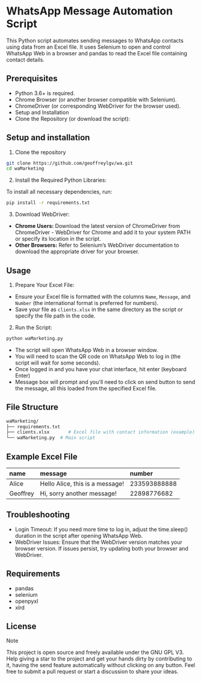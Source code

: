 # WhatsApp Message Automation Script

This Python script automates sending messages to WhatsApp contacts using data from an Excel file. It uses Selenium to open and control WhatsApp Web in a browser and pandas to read the Excel file containing contact details.

## Prerequisites
* Python 3.6+ is required.
* Chrome Browser (or another browser compatible with Selenium).
* ChromeDriver (or corresponding WebDriver for the browser used).
* Setup and Installation
* Clone the Repository (or download the script):

## Setup and installation
1. Clone the repository

```bash
git clone https://github.com/geoffreylgv/wa.git
cd waMarketing
```

2. Install the Required Python Libraries:

To install all necessary dependencies, run:

```bash
pip install -r requirements.txt
```

3. Download WebDriver:

* **Chrome Users:** Download the latest version of ChromeDriver from ChromeDriver - WebDriver for Chrome and add it to your system PATH or specify its location in the script.
* **Other Browsers:** Refer to Selenium’s WebDriver documentation to download the appropriate driver for your browser.

## Usage
1. Prepare Your Excel File:

* Ensure your Excel file is formatted with the columns ```Name```, ```Message```, and ```Number``` (the international format is preferred for numbers).
* Save your file as ```clients.xlsx``` in the same directory as the script or specify the file path in the code.

2. Run the Script:

```bash
python waMarketing.py
```
* The script will open WhatsApp Web in a browser window.
* You will need to scan the QR code on WhatsApp Web to log in (the script will wait for some seconds).
* Once logged in and you have your chat interface, hit enter (keyboard Enter)
* Message box will prompt and you'll need to click on send button to send the message, all this loaded from the specified Excel file.

## File Structure

```bash
waMarketing/
├── requirements.txt
├── clients.xlsx       # Excel file with contact information (example)
└── waMarketing.py  # Main script
```

## Example Excel File
|name	|message	|number|
|:-------|:-------|:-------|
|Alice	|Hello Alice, this is a message!	|233593888888|
|Geoffrey	|Hi, sorry another message!	|22898776682|

## Troubleshooting
* Login Timeout: If you need more time to log in, adjust the time.sleep() duration in the script after opening WhatsApp Web.
* WebDriver Issues: Ensure that the WebDriver version matches your browser version. If issues persist, try updating both your browser and WebDriver.

## Requirements
* pandas
* selenium
* openpyxl
* xlrd

## License
> [!NOTE] 
> This project is open source and freely available under the GNU GPL V3. <br> Help giving a star to the project and get your hands dirty by contributing to it, having the send feature automatically without clicking on any button. Feel free to submit a pull request or start a discussion to share your ideas.
